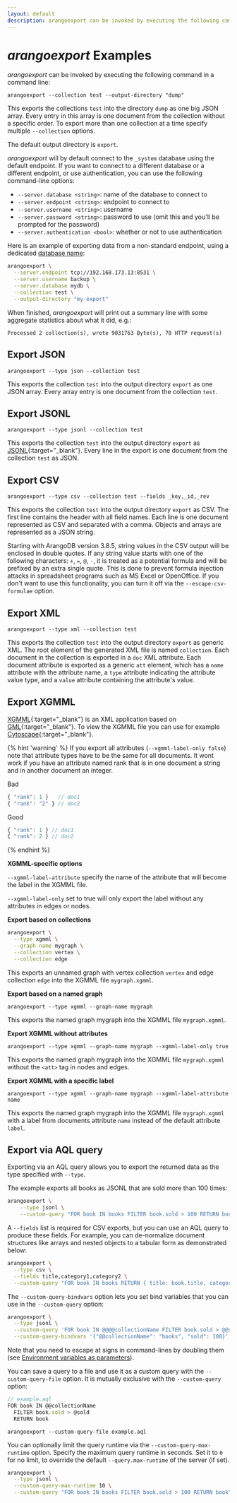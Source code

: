 ```yaml
---
layout: default
description: arangoexport can be invoked by executing the following command in a command line
---
```

# _arangoexport_ Examples

_arangoexport_ can be invoked by executing the following command in a command line:

```
arangoexport --collection test --output-directory "dump"
```

This exports the collections `test` into the directory `dump` as one big JSON array. Every entry
in this array is one document from the collection without a specific order. To export more than
one collection at a time specify multiple `--collection` options.

The default output directory is `export`.

_arangoexport_ will by default connect to the `_system` database using the default
endpoint. If you want to connect to a different database or a different endpoint, 
or use authentication, you can use the following command-line options:

- `--server.database <string>`: name of the database to connect to
- `--server.endpoint <string>`: endpoint to connect to
- `--server.username <string>`: username
- `--server.password <string>`: password to use (omit this and you'll be prompted for the
  password)
- `--server.authentication <bool>`: whether or not to use authentication

Here is an example of exporting data from a non-standard endpoint, using a dedicated
[database name](appendix-glossary.html#database-name):

```bash
arangoexport \
  --server.endpoint tcp://192.168.173.13:8531 \
  --server.username backup \
  --server.database mydb \
  --collection test \
  --output-directory "my-export"
```

When finished, _arangoexport_ will print out a summary line with some aggregate 
statistics about what it did, e.g.:

```
Processed 2 collection(s), wrote 9031763 Byte(s), 78 HTTP request(s)
```

Export JSON
-----------

```
arangoexport --type json --collection test
```

This exports the collection `test` into the output directory `export` as one JSON array.
Every array entry is one document from the collection `test`.

Export JSONL
------------

```
arangoexport --type jsonl --collection test
```

This exports the collection `test` into the output directory `export` as [JSONL](http://jsonlines.org){:target="_blank"}.
Every line in the export is one document from the collection `test` as JSON.

Export CSV
----------

```
arangoexport --type csv --collection test --fields _key,_id,_rev
```

This exports the collection `test` into the output directory `export` as CSV. The first
line contains the header with all field names. Each line is one document represented as
CSV and separated with a comma. Objects and arrays are represented as a JSON string.

Starting with ArangoDB version 3.8.5, string values in the CSV output will be enclosed in 
double quotes. If any string value starts with one of the following characters: `+`, `=`, `@`, `-`,
it is treated as a potential formula and will be prefixed by an extra single quote.
This is done to prevent formula injection attacks in spreadsheet programs such as MS Excel or
OpenOffice. If you don't want to use this functionality, you can turn it off via 
the `--escape-csv-formulae` option.

Export XML
----------

```
arangoexport --type xml --collection test
```

This exports the collection `test` into the output directory `export` as generic XML.
The root element of the generated XML file is named `collection`.
Each document in the collection is exported in a `doc` XML attribute.
Each document attribute is exported as a generic `att` element, which has a
`name` attribute with the attribute name, a `type` attribute indicating the
attribute value type, and a `value` attribute containing the attribute's value.

Export XGMML
------------

[XGMML](https://en.wikipedia.org/wiki/XGMML){:target="_blank"} is an XML application
based on [GML](https://en.wikipedia.org/wiki/Graph_Modelling_Language){:target="_blank"}.
To view the XGMML file you can use for example [Cytoscape](http://cytoscape.org){:target="_blank"}.

{% hint 'warning' %}
If you export all attributes (`--xgmml-label-only false`) note that attribute
types have to be the same for all documents. It wont work if you have an
attribute named rank that is in one document a string and in another document
an integer.

Bad

```js
{ "rank": 1 }   // doc1
{ "rank": "2" } // doc2
```

Good

```js
{ "rank": 1 } // doc1
{ "rank": 2 } // doc2
```
{% endhint %}

**XGMML-specific options**

`--xgmml-label-attribute` specify the name of the attribute that will become the label in the XGMML file.

`--xgmml-label-only` set to true will only export the label without any attributes in edges or nodes.

**Export based on collections**

```bash
arangoexport \
  --type xgmml \
  --graph-name mygraph \
  --collection vertex \
  --collection edge
```

This exports an unnamed graph with vertex collection `vertex` and edge collection
`edge` into the XGMML file `mygraph.xgmml`.

**Export based on a named graph**

```
arangoexport --type xgmml --graph-name mygraph
```

This exports the named graph mygraph into the XGMML file `mygraph.xgmml`.

**Export XGMML without attributes**

```
arangoexport --type xgmml --graph-name mygraph --xgmml-label-only true
```

This exports the named graph mygraph into the XGMML file `mygraph.xgmml` without the `<att>` tag in nodes and edges.

**Export XGMML with a specific label**

```
arangoexport --type xgmml --graph-name mygraph --xgmml-label-attribute name
```

This exports the named graph mygraph into the XGMML file `mygraph.xgmml` with a
label from documents attribute `name` instead of the default attribute `label`.

Export via AQL query
--------------------

Exporting via an AQL query allows you to export the returned data as the type
specified with `--type`.

The example exports all books as JSONL that are sold more than 100 times:

```bash
arangoexport \
    --type jsonl \
    --custom-query "FOR book IN books FILTER book.sold > 100 RETURN book"
```

A `--fields` list is required for CSV exports, but you can use an AQL query to produce
these fields. For example, you can de-normalize document structures like arrays and
nested objects to a tabular form as demonstrated below:

```bash
arangoexport \
  --type csv \
  --fields title,category1,category2 \
  --custom-query "FOR book IN books RETURN { title: book.title, category1: book.categories[0], category2: book.categories[1] }"
```

The `--custom-query-bindvars` option lets you set bind variables that you can
use in the `--custom-query` option:

```bash
arangoexport \
  --type jsonl \
  --custom-query 'FOR book IN @@@@collectionName FILTER book.sold > @@sold RETURN book' \
  --custom-query-bindvars '{"@@collectionName": "books", "sold": 100}'
```

Note that you need to escape at signs in command-lines by doubling them (see
[Environment variables as parameters](administration-configuration.html#environment-variables-as-parameters)).

You can save a query to a file and use it as a custom query with the
`--custom-query-file` option. It is mutually exclusive with the `--custom-query`
option:

```js
// example.aql
FOR book IN @@collectionName
  FILTER book.sold > @sold
  RETURN book
```

```
arangoexport --custom-query-file example.aql
```

You can optionally limit the query runtime via the `--custom-query-max-runtime`
option. Specify the maximum query runtime in seconds. Set it to `0` for no limit,
to override the default `--query.max-runtime` of the server (if set).

```bash
arangoexport \
  --type jsonl \
  --custom-query-max-runtime 10 \
  --custom-query "FOR book IN books FILTER book.sold > 100 RETURN book"
```
